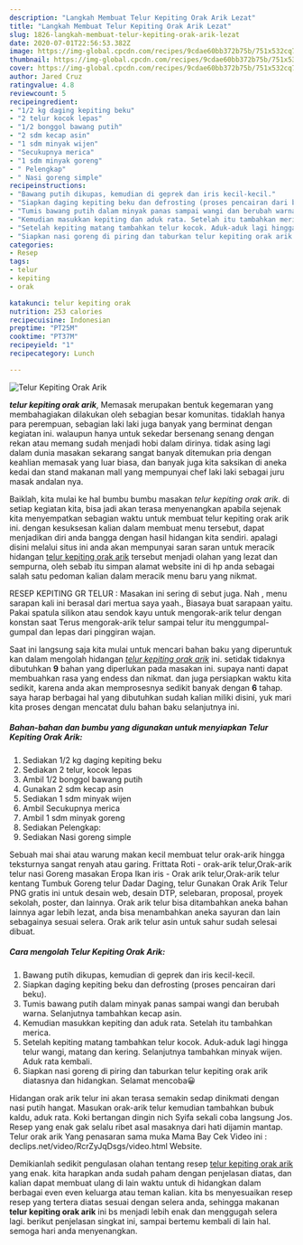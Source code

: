 ```yaml
---
description: "Langkah Membuat Telur Kepiting Orak Arik Lezat"
title: "Langkah Membuat Telur Kepiting Orak Arik Lezat"
slug: 1826-langkah-membuat-telur-kepiting-orak-arik-lezat
date: 2020-07-01T22:56:53.382Z
image: https://img-global.cpcdn.com/recipes/9cdae60bb372b75b/751x532cq70/telur-kepiting-orak-arik-foto-resep-utama.jpg
thumbnail: https://img-global.cpcdn.com/recipes/9cdae60bb372b75b/751x532cq70/telur-kepiting-orak-arik-foto-resep-utama.jpg
cover: https://img-global.cpcdn.com/recipes/9cdae60bb372b75b/751x532cq70/telur-kepiting-orak-arik-foto-resep-utama.jpg
author: Jared Cruz
ratingvalue: 4.8
reviewcount: 5
recipeingredient:
- "1/2 kg daging kepiting beku"
- "2 telur kocok lepas"
- "1/2 bonggol bawang putih"
- "2 sdm kecap asin"
- "1 sdm minyak wijen"
- "Secukupnya merica"
- "1 sdm minyak goreng"
- " Pelengkap"
- " Nasi goreng simple"
recipeinstructions:
- "Bawang putih dikupas, kemudian di geprek dan iris kecil-kecil."
- "Siapkan daging kepiting beku dan defrosting (proses pencairan dari beku)."
- "Tumis bawang putih dalam minyak panas sampai wangi dan berubah warna. Selanjutnya tambahkan kecap asin."
- "Kemudian masukkan kepiting dan aduk rata. Setelah itu tambahkan merica."
- "Setelah kepiting matang tambahkan telur kocok. Aduk-aduk lagi hingga telur wangi, matang dan kering. Selanjutnya tambahkan minyak wijen. Aduk rata kembali."
- "Siapkan nasi goreng di piring dan taburkan telur kepiting orak arik diatasnya dan hidangkan. Selamat mencoba😀"
categories:
- Resep
tags:
- telur
- kepiting
- orak

katakunci: telur kepiting orak 
nutrition: 253 calories
recipecuisine: Indonesian
preptime: "PT25M"
cooktime: "PT37M"
recipeyield: "1"
recipecategory: Lunch

---
```



![Telur Kepiting Orak Arik](https://img-global.cpcdn.com/recipes/9cdae60bb372b75b/751x532cq70/telur-kepiting-orak-arik-foto-resep-utama.jpg)

<b><i>telur kepiting orak arik</i></b>, Memasak merupakan bentuk kegemaran yang membahagiakan dilakukan oleh sebagian besar komunitas. tidaklah hanya para perempuan, sebagian laki laki juga banyak yang berminat dengan kegiatan ini. walaupun hanya untuk sekedar bersenang senang dengan rekan atau memang sudah menjadi hobi dalam dirinya. tidak asing lagi dalam dunia masakan sekarang sangat banyak ditemukan pria dengan keahlian memasak yang luar biasa, dan banyak juga kita saksikan di aneka kedai dan stand makanan mall yang mempunyai chef laki laki sebagai juru masak andalan nya.

Baiklah, kita mulai ke hal bumbu bumbu masakan <i>telur kepiting orak arik</i>. di setiap kegiatan kita, bisa jadi akan terasa menyenangkan apabila sejenak kita menyempatkan sebagian waktu untuk membuat telur kepiting orak arik ini. dengan kesuksesan kalian dalam membuat menu tersebut, dapat menjadikan diri anda bangga dengan hasil hidangan kita sendiri. apalagi disini melalui situs ini anda akan mempunyai saran saran untuk meracik hidangan <u>telur kepiting orak arik</u> tersebut menjadi olahan yang lezat dan sempurna, oleh sebab itu simpan alamat website ini di hp anda sebagai salah satu pedoman kalian dalam meracik menu baru yang nikmat.

RESEP KEPITING GR TELUR : Masakan ini sering di sebut juga. Nah , menu sarapan kali ini berasal dari mertua saya yaah., Biasaya buat sarapaan yaitu. Pakai spatula silikon atau sendok kayu untuk mengorak-arik telur dengan konstan saat Terus mengorak-arik telur sampai telur itu menggumpal-gumpal dan lepas dari pinggiran wajan.


Saat ini langsung saja kita mulai untuk mencari bahan baku yang diperuntuk kan dalam mengolah hidangan <u><i>telur kepiting orak arik</i></u> ini. setidak tidaknya dibutuhkan <b>9</b> bahan yang diperlukan pada masakan ini. supaya nanti dapat membuahkan rasa yang endess dan nikmat. dan juga persiapkan waktu kita sedikit, karena anda akan memprosesnya sedikit banyak dengan <b>6</b> tahap. saya harap berbagai hal yang dibutuhkan sudah kalian miliki disini, yuk mari kita proses dengan mencatat dulu bahan baku selanjutnya ini.

<!--inarticleads1-->

##### Bahan-bahan dan bumbu yang digunakan untuk menyiapkan Telur Kepiting Orak Arik:

1. Sediakan 1/2 kg daging kepiting beku
1. Sediakan 2 telur, kocok lepas
1. Ambil 1/2 bonggol bawang putih
1. Gunakan 2 sdm kecap asin
1. Sediakan 1 sdm minyak wijen
1. Ambil Secukupnya merica
1. Ambil 1 sdm minyak goreng
1. Sediakan  Pelengkap:
1. Sediakan  Nasi goreng simple


Sebuah mai shai atau warung makan kecil membuat telur orak-arik hingga teksturnya sangat renyah atau garing. Frittata Roti - orak-arik telur,Orak-arik telur nasi Goreng masakan Eropa Ikan iris - Orak arik telur,Orak-arik telur kentang Tumbuk Goreng telur Dadar Daging, telur Gunakan Orak Arik Telur PNG gratis ini untuk desain web, desain DTP, selebaran, proposal, proyek sekolah, poster, dan lainnya. Orak arik telur bisa ditambahkan aneka bahan lainnya agar lebih lezat, anda bisa menambahkan aneka sayuran dan lain sebagainya sesuai selera. Orak arik telur asin untuk sahur sudah selesai dibuat. 

<!--inarticleads2-->

##### Cara mengolah Telur Kepiting Orak Arik:

1. Bawang putih dikupas, kemudian di geprek dan iris kecil-kecil.
1. Siapkan daging kepiting beku dan defrosting (proses pencairan dari beku).
1. Tumis bawang putih dalam minyak panas sampai wangi dan berubah warna. Selanjutnya tambahkan kecap asin.
1. Kemudian masukkan kepiting dan aduk rata. Setelah itu tambahkan merica.
1. Setelah kepiting matang tambahkan telur kocok. Aduk-aduk lagi hingga telur wangi, matang dan kering. Selanjutnya tambahkan minyak wijen. Aduk rata kembali.
1. Siapkan nasi goreng di piring dan taburkan telur kepiting orak arik diatasnya dan hidangkan. Selamat mencoba😀


Hidangan orak arik telur ini akan terasa semakin sedap dinikmati dengan nasi putih hangat. Masukan orak-arik telur kemudian tambahkan bubuk kaldu, aduk rata. Koki bertangan dingin nich Syifa sekali coba langsung Jos. Resep yang enak gak selalu ribet asal masaknya dari hati dijamin mantap. Telur orak arik Yang penasaran sama muka Mama Bay Cek Video ini : declips.net/video/RcrZyJqDsgs/video.html Website. 

Demikianlah sedikit pengulasan olahan tentang resep <u>telur kepiting orak arik</u> yang enak. kita harapkan anda sudah paham dengan penjelasan diatas, dan kalian dapat membuat ulang di lain waktu untuk di hidangkan dalam berbagai even even keluarga atau teman kalian. kita bs menyesuaikan resep resep yang tertera diatas sesuai dengan selera anda, sehingga makanan <b>telur kepiting orak arik</b> ini bs menjadi lebih enak dan menggugah selera lagi. berikut penjelasan singkat ini, sampai bertemu kembali di lain hal. semoga hari anda menyenangkan.
